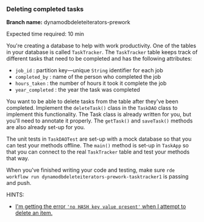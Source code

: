 ### Deleting completed tasks

**Branch name:** dynamodbdeleteiterators-prework

Expected time required: 10 min

You're creating a database to help with work productivity. One of the tables in your database is called `TaskTracker`. 
The `TaskTracker` table keeps track of different tasks that need to be completed and has the following attributes:

* `job_id` : partition key—unique `String` identifier for each job
* `completed_by` : name of the person who completed the job
* `hours_taken` : the number of hours it took it complete the job
* `year_completed` : the year the task was completed

You want to be able to delete tasks from the table after they've been completed. Implement the `deleteTask()` class in
the `TaskDAO` class to implement this functionality. The Task class is already written for you, but you'll need to 
annotate it properly. The `getTask()` and `saveTask()` methods are also already set-up for you. 

The unit tests in `TaskDAOTest` are set-up with a mock database so that you can test your methods offline. The `main()` 
method is set-up in `TaskApp` so that you can connect to the real `TaskTracker` table and test your methods that way.

When you've finished writing your code and testing, make sure `rde workflow run dynamodbdeleteiterators-prework-tasktracker1`
is passing and push.

HINTS:
* [I'm getting the error `'no HASH key value present'` when I attempt to delete an item.](./hints/hint-01.md)
